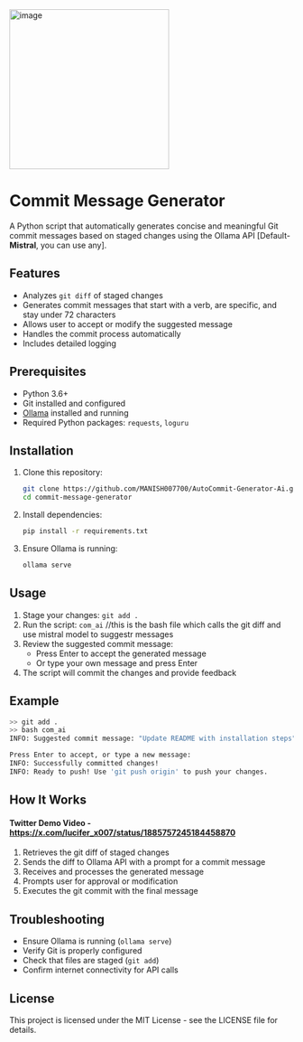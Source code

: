 
<img width="283" alt="image" src="https://github.com/user-attachments/assets/e1aa67cb-d401-49e2-b679-e8d90e6de3e6" />

# Commit Message Generator

A Python script that automatically generates concise and meaningful Git commit messages based on staged changes using the Ollama API [Default-**Mistral**, you can use any].

## Features

- Analyzes `git diff` of staged changes
- Generates commit messages that start with a verb, are specific, and stay under 72 characters
- Allows user to accept or modify the suggested message
- Handles the commit process automatically
- Includes detailed logging

## Prerequisites

- Python 3.6+
- Git installed and configured
- [Ollama](https://ollama.ai/) installed and running
- Required Python packages: `requests`, `loguru`

## Installation

1. Clone this repository:

   ```bash
   git clone https://github.com/MANISH007700/AutoCommit-Generator-Ai.git
   cd commit-message-generator
   ```

2. Install dependencies:

   ```bash
   pip install -r requirements.txt
   ```

3. Ensure Ollama is running:
   ```bash
   ollama serve
   ```

## Usage

1. Stage your changes: `git add .`
2. Run the script: `com_ai` //this is the bash file which calls the git diff and use mistral model to suggestr messages
3. Review the suggested commit message:
   - Press Enter to accept the generated message
   - Or type your own message and press Enter
4. The script will commit the changes and provide feedback

## Example

```bash
>> git add .
>> bash com_ai
INFO: Suggested commit message: "Update README with installation steps"

Press Enter to accept, or type a new message:
INFO: Successfully committed changes!
INFO: Ready to push! Use 'git push origin' to push your changes.
```

## How It Works

#### Twitter Demo Video - https://x.com/lucifer_x007/status/1885757245184458870

1. Retrieves the git diff of staged changes
2. Sends the diff to Ollama API with a prompt for a commit message
3. Receives and processes the generated message
4. Prompts user for approval or modification
5. Executes the git commit with the final message

## Troubleshooting

- Ensure Ollama is running (`ollama serve`)
- Verify Git is properly configured
- Check that files are staged (`git add`)
- Confirm internet connectivity for API calls

## License

This project is licensed under the MIT License - see the LICENSE file for details.
